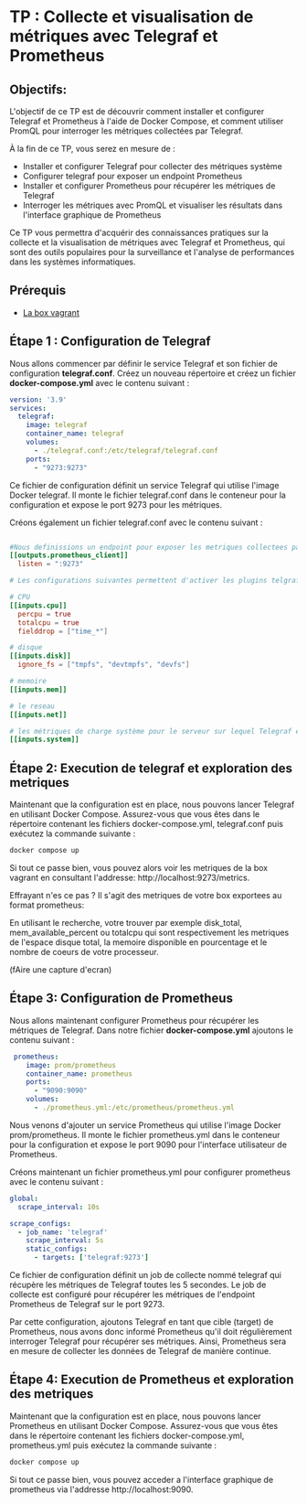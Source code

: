 # TP : Collecte et visualisation de métriques avec Telegraf et Prometheus

## Objectifs:

L'objectif de ce TP est de découvrir comment installer et configurer Telegraf et Prometheus à l'aide de Docker Compose, et comment utiliser PromQL pour interroger les métriques collectées par Telegraf. 

À la fin de ce TP, vous serez en mesure de :
- Installer et configurer Telegraf pour collecter des métriques système
- Configurer telegraf pour exposer un endpoint Prometheus
- Installer et configurer Prometheus pour récupérer les métriques de Telegraf
- Interroger les métriques avec PromQL et visualiser les résultats dans l'interface graphique de Prometheus

Ce TP vous permettra d'acquérir des connaissances pratiques sur la collecte et la visualisation de métriques avec Telegraf et Prometheus, qui sont des outils populaires pour la surveillance et l'analyse de performances dans les systèmes informatiques.

## Prérequis

- [La box vagrant](../../../../vagrantbox/vagrant_README.md)


## Étape 1 : Configuration de Telegraf

Nous allons commencer par définir le service Telegraf et son fichier de configuration **telegraf.conf**. Créez un nouveau répertoire et créez un fichier **docker-compose.yml** avec le contenu suivant :

```yaml
version: '3.9'
services:
  telegraf:
    image: telegraf
    container_name: telegraf
    volumes:
      - ./telegraf.conf:/etc/telegraf/telegraf.conf
    ports:
      - "9273:9273"
```

Ce fichier de configuration définit un service Telegraf qui utilise l'image Docker telegraf. Il monte le fichier telegraf.conf dans le conteneur pour la configuration et expose le port 9273 pour les métriques.

Créons également un fichier telegraf.conf avec le contenu suivant :

```conf

#Nous definissions un endpoint pour exposer les metriques collectees par telegraf au format prometheus sur le port 9273
[[outputs.prometheus_client]] 
  listen = ":9273"

# Les configurations suivantes permettent d'activer les plugins telgraf pour collecter les metriques système 

# CPU
[[inputs.cpu]]
  percpu = true
  totalcpu = true
  fielddrop = ["time_*"]

# disque
[[inputs.disk]]
  ignore_fs = ["tmpfs", "devtmpfs", "devfs"]

# memoire
[[inputs.mem]]

# le reseau
[[inputs.net]]

# les métriques de charge système pour le serveur sur lequel Telegraf est installé
[[inputs.system]]
```

## Étape 2: Execution de telegraf et exploration des metriques

Maintenant que la configuration est en place, nous pouvons lancer Telegraf en utilisant Docker Compose. Assurez-vous que vous êtes dans le répertoire contenant les fichiers docker-compose.yml, telegraf.conf puis exécutez la commande suivante :

```bash
docker compose up
```

Si tout ce passe bien, vous pouvez alors voir les metriques de la box vagrant en consultant l'addresse: http://localhost:9273/metrics.

Effrayant n'es ce pas ? Il s'agit des metriques de votre box exportees au format prometheus:

En utilisant le recherche, votre trouver par exemple disk_total, mem_available_percent ou totalcpu qui sont respectivement les metriques de l'espace disque total, la memoire disponible en pourcentage et le nombre de coeurs de votre processeur.

(fAire une capture d'ecran)

## Étape 3: Configuration de Prometheus

Nous allons maintenant configurer Prometheus pour récupérer les métriques de Telegraf. Dans notre fichier  **docker-compose.yml** ajoutons le contenu suivant :

```yaml
 prometheus:
    image: prom/prometheus
    container_name: prometheus
    ports:
      - "9090:9090"
    volumes:
      - ./prometheus.yml:/etc/prometheus/prometheus.yml
```

Nous venons d'ajouter un service Prometheus qui utilise l'image Docker prom/prometheus. Il monte le fichier prometheus.yml dans le conteneur pour la configuration et expose le port 9090 pour l'interface utilisateur de Prometheus.


Créons maintenant un fichier prometheus.yml pour configurer prometheus avec le contenu suivant :

```yaml
global:
  scrape_interval: 10s

scrape_configs:
  - job_name: 'telegraf'
    scrape_interval: 5s
    static_configs:
      - targets: ['telegraf:9273']
```

Ce fichier de configuration définit un job de collecte nommé telegraf qui récupère les métriques de Telegraf toutes les 5 secondes. Le job de collecte est configuré pour récupérer les métriques de l'endpoint Prometheus de Telegraf sur le port 9273.

Par cette configuration, ajoutons Telegraf en tant que cible (target) de Prometheus, nous avons donc informé Prometheus qu'il doit régulièrement interroger Telegraf pour récupérer ses métriques. Ainsi, Prometheus sera en mesure de collecter les données de Telegraf de manière continue.


## Étape 4: Execution de Prometheus et exploration des metriques

Maintenant que la configuration est en place, nous pouvons lancer Prometheus en utilisant Docker Compose. Assurez-vous que vous êtes dans le répertoire contenant les fichiers docker-compose.yml, prometheus.yml puis exécutez la commande suivante :

```bash
docker compose up
```

Si tout ce passe bien, vous pouvez acceder a l'interface graphique de prometheus via l'addresse http://localhost:9090.

